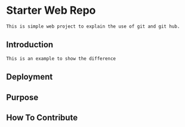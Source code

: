 # Starter Web Repo
	This is simple web project to explain the use of git and git hub.

## Introduction
	This is an example to show the difference 

## Deployment

## Purpose

## How To Contribute
